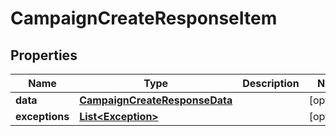

# CampaignCreateResponseItem

## Properties

Name | Type | Description | Notes
------------ | ------------- | ------------- | -------------
**data** | [**CampaignCreateResponseData**](CampaignCreateResponseData.md) |  |  [optional]
**exceptions** | [**List&lt;Exception&gt;**](Exception.md) |  |  [optional]




